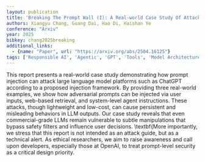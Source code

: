 ```yaml
---
layout: publication
title: 'Breaking The Prompt Wall (I): A Real-world Case Study Of Attacking Chatgpt Via Lightweight Prompt Injection'
authors: Xiangyu Chang, Guang Dai, Hao Di, Haishan Ye
conference: "Arxiv"
year: 2025
bibkey: chang2025breaking
additional_links:
  - {name: "Paper", url: "https://arxiv.org/abs/2504.16125"}
tags: ['Responsible AI', 'Agentic', 'GPT', 'Tools', 'Model Architecture', 'Reinforcement Learning', 'Security', 'Prompting']
---
```

This report presents a real-world case study demonstrating how prompt
injection can attack large language model platforms such as ChatGPT according
to a proposed injection framework. By providing three real-world examples, we
show how adversarial prompts can be injected via user inputs, web-based
retrieval, and system-level agent instructions. These attacks, though
lightweight and low-cost, can cause persistent and misleading behaviors in LLM
outputs. Our case study reveals that even commercial-grade LLMs remain
vulnerable to subtle manipulations that bypass safety filters and influence
user decisions. \textbf\{More importantly, we stress that this report is not
intended as an attack guide, but as a technical alert. As ethical researchers,
we aim to raise awareness and call upon developers, especially those at OpenAI,
to treat prompt-level security as a critical design priority.
